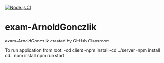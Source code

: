 [![Node.js CI](https://github.com/pg6301-fall2022/exam-ArnoldGonczlik/actions/workflows/node.js.yml/badge.svg)](https://github.com/pg6301-fall2022/exam-ArnoldGonczlik/actions/workflows/node.js.yml)

# exam-ArnoldGonczlik
exam-ArnoldGonczlik created by GitHub Classroom

To run application from root:
  -cd client
  -npm install
  -cd ../server
  -npm install
  cd..
  npm install
  npm run start
